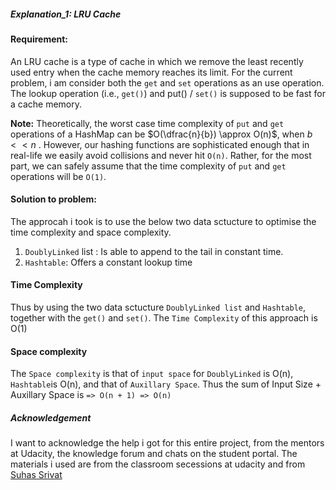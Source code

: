 ##### Explanation_1: LRU Cache


#### Requirement:

An LRU cache is a type of cache in which we remove the least recently used entry when the cache memory reaches its limit. For the current problem, i am consider both the `get` and `set` operations as an use operation. The lookup operation (i.e., `get()`) and put() / `set()` is supposed to be fast for a cache memory.

**Note:** Theoretically, the worst case time complexity of `put` and `get` operations of a HashMap can be $O(\dfrac{n}{b}) \approx O(n)$, when $b < < n$ . However, our hashing functions are sophisticated enough that in real-life we easily avoid collisions and never hit `O(n)`. Rather, for the most part, we can safely assume that the time complexity of `put` and `get` operations will be `O(1)`. 

#### Solution to problem:

The approcah i took is to use the below two data sctucture to optimise the time complexity and space complexity.
1. `DoublyLinked` list : Is able to append to the tail in constant time.
2. `Hashtable`: Offers a constant lookup time

#### Time Complexity
Thus by using the two data sctucture `DoublyLinked list` and `Hashtable`, together with the `get()` and `set()`. The `Time Complexity` of this approach is O(1)

#### Space complexity
The `Space complexity` is that of `input space` for `DoublyLinked` is O(n), `Hashtable`is O(n), and that of `Auxillary Space`. Thus the sum of Input Size + Auxillary Space is `=> O(n + 1) => O(n)`

##### Acknowledgement

I want to acknowledge the help i got for this entire project, from the mentors at Udacity, the knowledge forum and chats on the student portal. The materials i used are from the classroom secessions at udacity and from [Suhas Srivat](https://github.com/suhassrivats)
